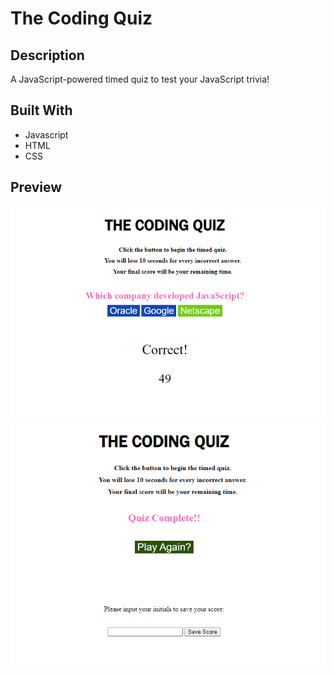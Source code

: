 # The Coding Quiz
## Description
A JavaScript-powered timed quiz to test your JavaScript trivia!

## Built With
* Javascript
* HTML
* CSS

## Preview
![Code Quiz1](./assets/images/screenshot1.png)
![Code Quiz2](./assets/images/screenshot2.png)